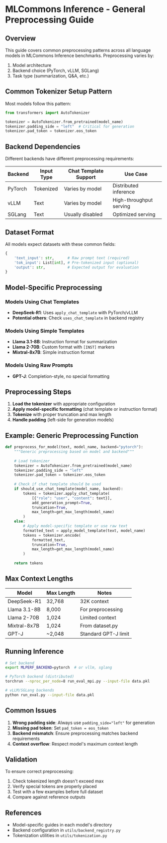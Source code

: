 # MLCommons Inference - General Preprocessing Guide

## Overview

This guide covers common preprocessing patterns across all language models in MLCommons Inference benchmarks. Preprocessing varies by:
1. Model architecture
2. Backend choice (PyTorch, vLLM, SGLang)
3. Task type (summarization, Q&A, etc.)

## Common Tokenizer Setup Pattern

Most models follow this pattern:

```python
from transformers import AutoTokenizer

tokenizer = AutoTokenizer.from_pretrained(model_name)
tokenizer.padding_side = "left"  # Critical for generation
tokenizer.pad_token = tokenizer.eos_token
```

## Backend Dependencies

Different backends have different preprocessing requirements:

| Backend | Input Type | Chat Template Support | Use Case |
|---------|------------|---------------------|----------|
| PyTorch | Tokenized | Varies by model | Distributed inference |
| vLLM | Text | Varies by model | High-throughput serving |
| SGLang | Text | Usually disabled | Optimized serving |

## Dataset Format

All models expect datasets with these common fields:

```python
{
    'text_input': str,      # Raw prompt text (required)
    'tok_input': List[int], # Pre-tokenized input (optional)
    'output': str,          # Expected output for evaluation
}
```

## Model-Specific Preprocessing

### Models Using Chat Templates
- **DeepSeek-R1**: Uses `apply_chat_template` with PyTorch/vLLM
- **Potential others**: Check `uses_chat_template` in backend registry

### Models Using Simple Templates
- **Llama 3.1-8B**: Instruction format for summarization
- **Llama 2-70B**: Custom format with `[INST]` markers
- **Mixtral-8x7B**: Simple instruction format

### Models Using Raw Prompts
- **GPT-J**: Completion-style, no special formatting

## Preprocessing Steps

1. **Load the tokenizer** with appropriate configuration
2. **Apply model-specific formatting** (chat template or instruction format)
3. **Tokenize** with proper truncation and max length
4. **Handle padding** (left-side for generation models)

## Example: Generic Preprocessing Function

```python
def preprocess_for_model(text, model_name, backend="pytorch"):
    """Generic preprocessing based on model and backend"""
    
    # Load tokenizer
    tokenizer = AutoTokenizer.from_pretrained(model_name)
    tokenizer.padding_side = "left"
    tokenizer.pad_token = tokenizer.eos_token
    
    # Check if chat template should be used
    if should_use_chat_template(model_name, backend):
        tokens = tokenizer.apply_chat_template(
            [{"role": "user", "content": text}],
            add_generation_prompt=True,
            truncation=True,
            max_length=get_max_length(model_name)
        )
    else:
        # Apply model-specific template or use raw text
        formatted_text = apply_model_template(text, model_name)
        tokens = tokenizer.encode(
            formatted_text,
            truncation=True,
            max_length=get_max_length(model_name)
        )
    
    return tokens
```

## Max Context Lengths

| Model | Max Length | Notes |
|-------|------------|-------|
| DeepSeek-R1 | 32,768 | 32K context |
| Llama 3.1-8B | 8,000 | For preprocessing |
| Llama 2-70B | 1,024 | Limited context |
| Mixtral-8x7B | 1,024 | From dataset.py |
| GPT-J | ~2,048 | Standard GPT-J limit |

## Running Inference

```bash
# Set backend
export MLPERF_BACKEND=pytorch  # or vllm, sglang

# PyTorch backend (distributed)
torchrun --nproc_per_node=8 run_eval_mpi.py --input-file data.pkl

# vLLM/SGLang backends
python run_eval.py --input-file data.pkl
```

## Common Issues

1. **Wrong padding side**: Always use `padding_side="left"` for generation
2. **Missing pad token**: Set `pad_token = eos_token`
3. **Backend mismatch**: Ensure preprocessing matches backend requirements
4. **Context overflow**: Respect model's maximum context length

## Validation

To ensure correct preprocessing:

1. Check tokenized length doesn't exceed max
2. Verify special tokens are properly placed
3. Test with a few examples before full dataset
4. Compare against reference outputs

## References

- Model-specific guides in each model's directory
- Backend configuration in `utils/backend_registry.py`
- Tokenization utilities in `utils/tokenization.py`